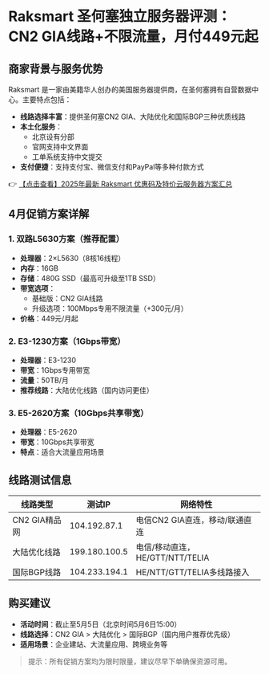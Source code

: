 # Raksmart 圣何塞独立服务器评测：CN2 GIA线路+不限流量，月付449元起

## 商家背景与服务优势

Raksmart 是一家由美籍华人创办的美国服务器提供商，在圣何塞拥有自营数据中心。主要特点包括：

- **线路选择丰富**：提供圣何塞CN2 GIA、大陆优化和国际BGP三种优质线路
- **本土化服务**：
  - 北京设有分部
  - 官网支持中文界面
  - 工单系统支持中文提交
- **支付便捷**：支持支付宝、微信支付和PayPal等多种付款方式

👉 [【点击查看】2025年最新 Raksmart 优惠码及特价云服务器方案汇总](https://bit.ly/raksmart)

## 4月促销方案详解

### 1. 双路L5630方案（推荐配置）
- **处理器**：2×L5630（8核16线程）
- **内存**：16GB
- **存储**：480G SSD（最高可升级至1TB SSD）
- **带宽选项**：
  - 基础版：CN2 GIA线路
  - 升级选项：100Mbps专用不限流量（+300元/月）
- **价格**：449元/月起

### 2. E3-1230方案（1Gbps带宽）
- **处理器**：E3-1230
- **带宽**：1Gbps专用带宽
- **流量**：50TB/月
- **推荐线路**：大陆优化线路（国内访问更佳）

### 3. E5-2620方案（10Gbps共享带宽）
- **处理器**：E5-2620
- **带宽**：10Gbps共享带宽
- **特点**：适合大流量应用场景

## 线路测试信息

| 线路类型       | 测试IP        | 网络特性                          |
|----------------|---------------|-----------------------------------|
| CN2 GIA精品网  | 104.192.87.1  | 电信CN2 GIA直连，移动/联通直连    |
| 大陆优化线路   | 199.180.100.5 | 电信/移动直连，HE/GTT/NTT/TELIA   |
| 国际BGP线路    | 104.233.194.1 | HE/NTT/GTT/TELIA多线路接入        |

## 购买建议
- **活动时间**：截止至5月5日（北京时间5月6日15:00）
- **线路选择**：CN2 GIA > 大陆优化 > 国际BGP（国内用户推荐优先级）
- **适用场景**：企业建站、大流量应用、跨境业务等

> 提示：所有促销方案均为限时限量，建议尽早下单确保资源可用。